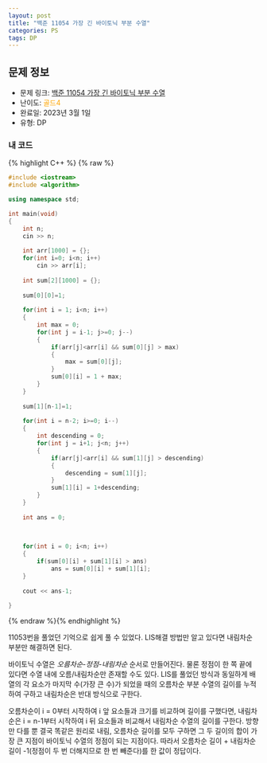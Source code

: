 ```yaml
---
layout: post
title: "백준 11054 가장 긴 바이토닉 부분 수열"
categories: PS
tags: DP
---
```


## 문제 정보
- 문제 링크: [백준 11054 가장 긴 바이토닉 부분 수열](https://www.acmicpc.net/problem/11054)
- 난이도: <span style="color:#FFA500">골드4</span>
- 완료일: 2023년 3월 1일
- 유형: DP

### 내 코드

{% highlight C++ %} {% raw %}
```C++
#include <iostream>
#include <algorithm>

using namespace std;

int main(void)
{
	int n;
	cin >> n;
	
	int arr[1000] = {};
	for(int i=0; i<n; i++)
		cin >> arr[i];
	
	int sum[2][1000] = {};
	
	sum[0][0]=1; 
	
	for(int i = 1; i<n; i++)
	{
		int max = 0;
		for(int j = i-1; j>=0; j--)
		{
			if(arr[j]<arr[i] && sum[0][j] > max)
			{
				max = sum[0][j];
			}
			sum[0][i] = 1 + max;
		}
	}	
	
	sum[1][n-1]=1;
	
	for(int i = n-2; i>=0; i--)
	{
		int descending = 0;
		for(int j = i+1; j<n; j++)
		{
			if(arr[j]<arr[i] && sum[1][j] > descending)
			{
				descending = sum[1][j];
			}
			sum[1][i] = 1+descending;
		}
	}
	
	int ans = 0;
	

	
	for(int i = 0; i<n; i++)
	{
		if(sum[0][i] + sum[1][i] > ans)
			ans = sum[0][i] + sum[1][i];
	}
	
	cout << ans-1;
	
}
```
{% endraw %}{% endhighlight %}

11053번을 풀었던 기억으로 쉽게 풀 수 있었다. LIS해결 방법만 알고 있다면 내림차순 부분만 해결하면 된다. 

바이토닉 수열은 _오름차순-정점-내림차순_ 순서로 만들어진다. 물론 정점이 한 쪽 끝에 있다면 수열 내에 오름/내림차순만 존재할 수도 있다. LIS를 풀었던 방식과 동일하게 배열의 각 요소가 마지막 수(가장 큰 수)가 되었을 때의 오름차순 부분 수열의 길이를 누적하여 구하고 내림차순은 반대 방식으로 구한다.

오름차순이 i = 0부터 시작하여 i 앞 요소들과 크기를 비교하며 길이를 구했다면, 내림차순은 i = n-1부터 시작하여 i 뒤 요소들과 비교해서 내림차순 수열의 길이를 구한다. 방향만 다를 뿐 결국 똑같은 원리로 내림, 오름차순 길이를 모두 구하면 그 두 길이의 합이 가장 큰 지점이 바이토닉 수열의 정점이 되는 지점이다. 따라서 오름차순 길이 + 내림차순 길이 -1(정점이 두 번 더해지므로 한 번 빼준다)를 한 값이 정답이다.
